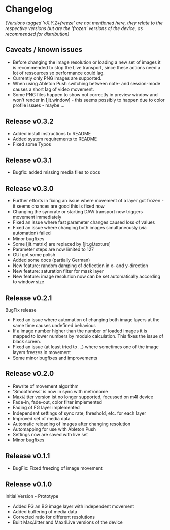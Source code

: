 # Changelog

_(Versions tagged 'vX.Y.Z+freeze' are not mentioned here, they relate to the respective versions but are the 'frozen' versions of the device, as recommended for distribution)_

## Caveats / known issues

* Before changing the image resolution or loading a new set of images it is recommended to stop the Live transport, since these actions need a lot of ressources so performance could lag.
* Currently only PNG images are supported.
* When using Ableton Push switching between note- and session-mode causes a short lag of video movement.
* Some PNG files happen to show not correctly in preview window and won't render in [jit.window] - this seems possibly to happen due to color profile issues - maybe ...

## Release v0.3.2

* Added install instructions to README
* Added system requirements to README
* Fixed some Typos

## Release v0.3.1

* Bugfix: added missing media files to docs

## Release v0.3.0

* Further efforts in fixing an issue where movement of a layer got frozen - it seems chances are good this is fixed now
* Changing the syncrate or starting DAW transport now triggers movement immediately
* Fixed an issue where fast parameter changes caused loss of values
* Fixed an issue where changing both images simultaneously (via automation) failed
* Minor bugfixes
* Some [jit.matrix] are replaced by [jit.gl.texture]
* Parameter steps are now limited to 127
* GUI got some polish
* Added some docs (partially German)
* New feature: random damping of deflection in x- and y-direction
* New feature: saturation filter for mask layer
* New feature: image resolution now can be set automatically according to window size

## Release v0.2.1

BugFix release

* Fixed an issue where automation of changing both image layers at the same time causes undefined behaviour.
* If a image number higher than the number of loaded images it is mapped to lower numbers by modulo calculation. This fixes the issue of black screen.
* Fixed an issue (at least tried to …) where sometimes one of the image layers freezes in movement
* Some minor bugfixes and improvements

## Release v0.2.0

* Rewrite of movement algorithm
* 'Smoothness' is now in sync with metronome
* Max/Jitter version ist no longer supported, focussed on m4l device
* Fade-in, fade-out, color filter implemented
* Fading of FG layer implemented
* Independent settings of sync rate, threshold, etc. for each layer
* Improved set of media data
* Automatic reloading of images after changing resolution
* Automapping for use with Ableton Push
* Settings now are saved with live set
* Minor bugfixes

## Release v0.1.1

* BugFix: Fixed freezing of image movement

## Release v0.1.0

Initial Version - Prototype

* Added FG an BG image layer with independent movement
* Added buffering of media data
* Corrected ratio for different resolutions
* Built Max/Jitter and Max4Live versions of the device

